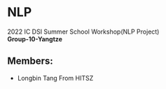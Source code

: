 # NLP

2022 IC DSI Summer School Workshop(NLP Project)  
**Group-10-Yangtze**

## Members:
- Longbin Tang From HITSZ